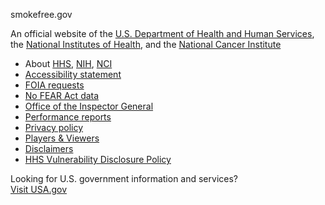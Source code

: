 <div class="usa-identifier">
  <section
    class="usa-identifier__section usa-identifier__section--masthead"
    aria-label="Agency identifier,"
  >
    <div class="usa-identifier__container">
      <section
        class="usa-identifier__identity"
        aria-label="Agency description,"
      >
        <p class="usa-identifier__identity-domain">smokefree.gov</p>
        <p class="usa-identifier__identity-disclaimer">
          <span aria-hidden="true">An </span>official website of the
          <a href="https://www.hhs.gov/" class="no-icon">U.S. Department of Health and Human Services</a>,
          the <a href="https://www.nih.gov/" class="no-icon">National Institutes of Health</a>,
          and the <a href="https://www.cancer.gov/" class="no-icon">National Cancer Institute</a>
        </p>
      </section>
    </div>
  </section>
  <nav
    class="usa-identifier__section usa-identifier__section--required-links"
    aria-label="Important links,"
  >
    <div class="usa-identifier__container">
      <ul class="usa-identifier__required-links-list">
        <li class="usa-identifier__required-links-item">
          About <a
            href="javascript:void(0)"
            class="usa-identifier__required-link usa-link no-icon"
            >HHS</a
          >, <a
            href="javascript:void(0)"
            class="usa-identifier__required-link usa-link no-icon"
            >NIH</a
          >, <a
            href="javascript:void(0)"
            class="usa-identifier__required-link usa-link no-icon"
            >NCI</a
          >
        </li>
        <li class="usa-identifier__required-links-item">
          <a href="https://smokefree.gov/accessibility" class="usa-identifier__required-link usa-link no-icon"
            >Accessibility statement</a
          >
        </li>
        <li class="usa-identifier__required-links-item">
          <a href="https://www.cancer.gov/policies/foia" class="usa-identifier__required-link usa-link no-icon"
            >FOIA requests</a
          >
        </li>
        <li class="usa-identifier__required-links-item">
          <a href="https://www.hhs.gov/about/agencies/asa/eeo/no-fear-act/index.html" class="usa-identifier__required-link usa-link no-icon"
            >No FEAR Act data</a
          >
        </li>
        <li class="usa-identifier__required-links-item">
          <a href="" class="usa-identifier__required-link usa-link no-icon"
            >Office of the Inspector General</a
          >
        </li>
        <li class="usa-identifier__required-links-item">
          <a href="" class="usa-identifier__required-link usa-link no-icon"
            >Performance reports</a
          >
        </li>
        <li class="usa-identifier__required-links-item">
          <a href="https://smokefree.gov/privacy-policy" class="usa-identifier__required-link usa-link no-icon"
            >Privacy policy</a
          >
        </li>
        <li class="usa-identifier__required-links-item">
          <a href="https://www.hhs.gov/web/policies-and-standards/hhs-web-policies/plugins/index.html" class="usa-identifier__required-link usa-link no-icon"
            >Players & Viewers</a
          >
        </li>
        <li class="usa-identifier__required-links-item">
          <a href="https://smokefree.gov/disclaimer" class="usa-identifier__required-link usa-link no-icon"
            >Disclaimers</a
          >
        </li>
        <li class="usa-identifier__required-links-item">
          <a href="https://www.hhs.gov/vulnerability-disclosure-policy/index.html?cid=eb_govdel" class="usa-identifier__required-link usa-link no-icon"
            >HHS Vulnerability Disclosure Policy</a
          >
        </li>
      </ul>
    </div>
  </nav>
  <section
    class="usa-identifier__section usa-identifier__section--usagov"
    aria-label="U.S. government information and services,"
  >
    <div class="usa-identifier__container">
      <div class="usa-identifier__usagov-description">
        Looking for U.S. government information and services?
      </div>
      <a href="https://www.usa.gov/" class="usa-link no-icon">Visit USA.gov</a>
    </div>
  </section>
</div>
